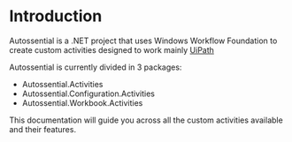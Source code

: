 # Introduction

Autossential is a .NET project that uses Windows Workflow Foundation to create custom activities designed to work mainly <a href="https://www.uipath.com" target="_blank">UiPath</a>

Autossential is currently divided in 3 packages:

- Autossential.Activities
- Autossential.Configuration.Activities
- Autossential.Workbook.Activities

This documentation will guide you across all the custom activities available and their features.